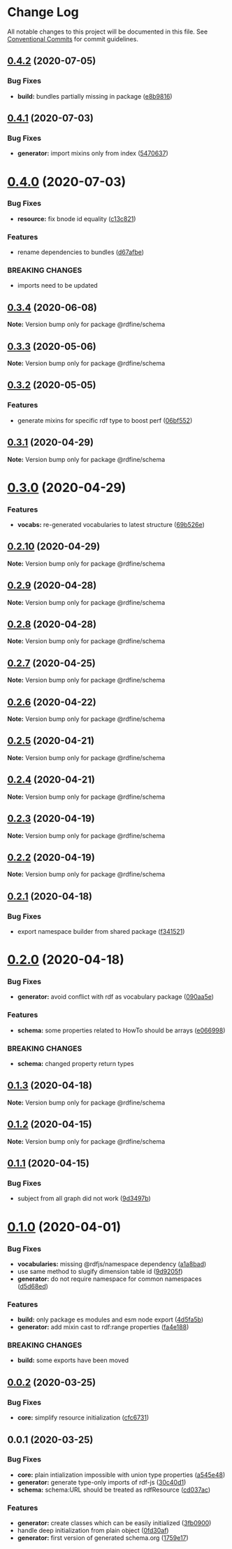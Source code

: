 # Change Log

All notable changes to this project will be documented in this file.
See [Conventional Commits](https://conventionalcommits.org) for commit guidelines.

## [0.4.2](https://github.com/tpluscode/rdfine/compare/@rdfine/schema@0.4.1...@rdfine/schema@0.4.2) (2020-07-05)


### Bug Fixes

* **build:** bundles partially missing in package ([e8b9816](https://github.com/tpluscode/rdfine/commit/e8b9816cc583f1f756a649107bdcd3fabebb5880))





## [0.4.1](https://github.com/tpluscode/rdfine/compare/@rdfine/schema@0.4.0...@rdfine/schema@0.4.1) (2020-07-03)


### Bug Fixes

* **generator:** import mixins only from index ([5470637](https://github.com/tpluscode/rdfine/commit/5470637ee51480bafa76e28d92a92a169d86d180))





# [0.4.0](https://github.com/tpluscode/rdfine/compare/@rdfine/schema@0.3.4...@rdfine/schema@0.4.0) (2020-07-03)


### Bug Fixes

* **resource:** fix bnode id equality ([c13c821](https://github.com/tpluscode/rdfine/commit/c13c821e887c80b39addbde78043a942870d83cb))


### Features

* rename dependencies to bundles ([d67afbe](https://github.com/tpluscode/rdfine/commit/d67afbe596bc1d91c1a030cb233bb44ca04a0fc7))


### BREAKING CHANGES

* imports need to be updated





## [0.3.4](https://github.com/tpluscode/rdfine/compare/@rdfine/schema@0.3.3...@rdfine/schema@0.3.4) (2020-06-08)

**Note:** Version bump only for package @rdfine/schema





## [0.3.3](https://github.com/tpluscode/rdfine/compare/@rdfine/schema@0.3.2...@rdfine/schema@0.3.3) (2020-05-06)

**Note:** Version bump only for package @rdfine/schema





## [0.3.2](https://github.com/tpluscode/rdfine/compare/@rdfine/schema@0.3.1...@rdfine/schema@0.3.2) (2020-05-05)


### Features

* generate mixins for specific rdf type to boost perf ([06bf552](https://github.com/tpluscode/rdfine/commit/06bf552f50f516a62f7c2bb05b9f17beb2159aee))





## [0.3.1](https://github.com/tpluscode/rdfine/compare/@rdfine/schema@0.3.0...@rdfine/schema@0.3.1) (2020-04-29)

**Note:** Version bump only for package @rdfine/schema





# [0.3.0](https://github.com/tpluscode/rdfine/compare/@rdfine/schema@0.2.10...@rdfine/schema@0.3.0) (2020-04-29)


### Features

* **vocabs:** re-generated vocabularies to latest structure ([69b526e](https://github.com/tpluscode/rdfine/commit/69b526e69e7094ec7563f69525c60822ae1572b2))





## [0.2.10](https://github.com/tpluscode/rdfine/compare/@rdfine/schema@0.2.9...@rdfine/schema@0.2.10) (2020-04-29)

**Note:** Version bump only for package @rdfine/schema





## [0.2.9](https://github.com/tpluscode/rdfine/compare/@rdfine/schema@0.2.8...@rdfine/schema@0.2.9) (2020-04-28)

**Note:** Version bump only for package @rdfine/schema





## [0.2.8](https://github.com/tpluscode/rdfine/compare/@rdfine/schema@0.2.7...@rdfine/schema@0.2.8) (2020-04-28)

**Note:** Version bump only for package @rdfine/schema





## [0.2.7](https://github.com/tpluscode/rdfine/compare/@rdfine/schema@0.2.6...@rdfine/schema@0.2.7) (2020-04-25)

**Note:** Version bump only for package @rdfine/schema





## [0.2.6](https://github.com/tpluscode/rdfine/compare/@rdfine/schema@0.2.5...@rdfine/schema@0.2.6) (2020-04-22)

**Note:** Version bump only for package @rdfine/schema





## [0.2.5](https://github.com/tpluscode/rdfine/compare/@rdfine/schema@0.2.4...@rdfine/schema@0.2.5) (2020-04-21)

**Note:** Version bump only for package @rdfine/schema





## [0.2.4](https://github.com/tpluscode/rdfine/compare/@rdfine/schema@0.2.3...@rdfine/schema@0.2.4) (2020-04-21)

**Note:** Version bump only for package @rdfine/schema





## [0.2.3](https://github.com/tpluscode/rdfine/compare/@rdfine/schema@0.2.2...@rdfine/schema@0.2.3) (2020-04-19)

**Note:** Version bump only for package @rdfine/schema





## [0.2.2](https://github.com/tpluscode/rdfine/compare/@rdfine/schema@0.2.1...@rdfine/schema@0.2.2) (2020-04-19)

**Note:** Version bump only for package @rdfine/schema





## [0.2.1](https://github.com/tpluscode/rdfine/compare/@rdfine/schema@0.2.0...@rdfine/schema@0.2.1) (2020-04-18)


### Bug Fixes

* export namespace builder from shared package ([f341521](https://github.com/tpluscode/rdfine/commit/f341521543d2fda91ef6017633ba546bf88ebe0c))





# [0.2.0](https://github.com/tpluscode/rdfine/compare/@rdfine/schema@0.1.3...@rdfine/schema@0.2.0) (2020-04-18)


### Bug Fixes

* **generator:** avoid conflict with rdf as vocabulary package ([090aa5e](https://github.com/tpluscode/rdfine/commit/090aa5e3789bf9eac745ed2b609320f677ed32b0))


### Features

* **schema:** some properties related to HowTo should be arrays ([e066998](https://github.com/tpluscode/rdfine/commit/e0669988afab0fad10c6f50d95bf872c42046510))


### BREAKING CHANGES

* **schema:** changed property return types





## [0.1.3](https://github.com/tpluscode/rdfine/compare/@rdfine/schema@0.1.2...@rdfine/schema@0.1.3) (2020-04-18)

**Note:** Version bump only for package @rdfine/schema





## [0.1.2](https://github.com/tpluscode/rdfine/compare/@rdfine/schema@0.1.1...@rdfine/schema@0.1.2) (2020-04-15)

**Note:** Version bump only for package @rdfine/schema





## [0.1.1](https://github.com/tpluscode/rdfine/compare/@rdfine/schema@0.1.0...@rdfine/schema@0.1.1) (2020-04-15)


### Bug Fixes

* subject from all graph did not work ([9d3497b](https://github.com/tpluscode/rdfine/commit/9d3497bdfb88abd907f36a3d701d847eaf9a688c))





# [0.1.0](https://github.com/tpluscode/rdfine/compare/@rdfine/schema@0.0.2...@rdfine/schema@0.1.0) (2020-04-01)


### Bug Fixes

* **vocabularies:** missing @rdfjs/namespace dependency ([a1a8bad](https://github.com/tpluscode/rdfine/commit/a1a8bad))
* use same method to slugify dimension table id ([9d9205f](https://github.com/tpluscode/rdfine/commit/9d9205f))
* **generator:** do not require namespace for common namespaces ([d5d68ed](https://github.com/tpluscode/rdfine/commit/d5d68ed))


### Features

* **build:** only package es modules and esm node export ([4d5fa5b](https://github.com/tpluscode/rdfine/commit/4d5fa5b))
* **generator:** add mixin cast to rdf:range properties ([fa4e188](https://github.com/tpluscode/rdfine/commit/fa4e188))


### BREAKING CHANGES

* **build:** some exports have been moved





## [0.0.2](https://github.com/tpluscode/rdfine/compare/@rdfine/schema@0.0.1...@rdfine/schema@0.0.2) (2020-03-25)


### Bug Fixes

* **core:** simplify resource initialization ([cfc6731](https://github.com/tpluscode/rdfine/commit/cfc673171c0b969b52b890d375aac093a4024093))





## 0.0.1 (2020-03-25)


### Bug Fixes

* **core:** plain intialization impossible with union type properties ([a545e48](https://github.com/tpluscode/rdfine/commit/a545e485b1827df15788ffacfe6907b408bd5de1))
* **generator:** generate type-only imports of rdf-js ([30c40d1](https://github.com/tpluscode/rdfine/commit/30c40d145c54cf9b1f72cc9c594d695e8222eee1))
* **schema:** schema:URL should be treated as rdfResource ([cd037ac](https://github.com/tpluscode/rdfine/commit/cd037ac51801bb2ce183f8337631df46aea5d1de))


### Features

* **generator:** create classes which can be easily initialized ([3fb0900](https://github.com/tpluscode/rdfine/commit/3fb090087cc7feba2c1cc258bb3db46a52f363d5))
* handle deep initialization from plain object ([0fd30af](https://github.com/tpluscode/rdfine/commit/0fd30af410d7cc0462ce78868da6f383c21305f1))
* **generator:** first version of generated schema.org ([1759e17](https://github.com/tpluscode/rdfine/commit/1759e17eba36930bfeeb17b693e823b830495350))
